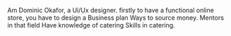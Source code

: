 Am Dominic Okafor, a Ui/Ux designer.
firstly to have a functional online store, you have to design a
Business plan
Ways to source money.
Mentors in that field
Have knowledge of catering
Skills in catering.
